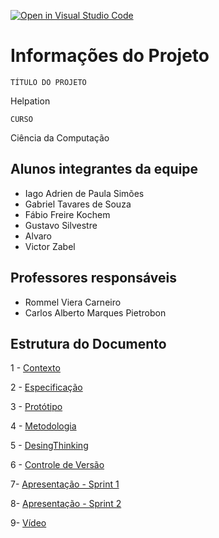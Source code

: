 [![Open in Visual Studio Code](https://classroom.github.com/assets/open-in-vscode-c66648af7eb3fe8bc4f294546bfd86ef473780cde1dea487d3c4ff354943c9ae.svg)](https://classroom.github.com/online_ide?assignment_repo_id=7552766&assignment_repo_type=AssignmentRepo)
# Informações do Projeto
`TÍTULO DO PROJETO`  

Helpation

`CURSO` 

Ciência da Computação

## Alunos integrantes da equipe

* Iago Adrien de Paula Simões
* Gabriel Tavares de Souza
* Fábio Freire Kochem
* Gustavo Silvestre 
* Alvaro 
* Victor Zabel

## Professores responsáveis

* Rommel Viera Carneiro
* Carlos Alberto Marques Pietrobon

## Estrutura do Documento
1 - [Contexto]([Contexto.md](https://github.com/ICEI-PUC-Minas-PMGCC-TI/tiaw-pmg-cc-m-20221-tiaw-doacoes-grupo-2/blob/master/informacoes/Contexto.md))

2 - [Especificação]([Especificação.md](https://github.com/ICEI-PUC-Minas-PMGCC-TI/tiaw-pmg-cc-m-20221-tiaw-doacoes-grupo-2/blob/master/informacoes/Especificação.md))

3 - [Protótipo]([Protótipo.md](https://github.com/ICEI-PUC-Minas-PMGCC-TI/tiaw-pmg-cc-m-20221-tiaw-doacoes-grupo-2/tree/master/docs/concepcao/prototipo))

4 - [Metodologia]([Metodologia.md](https://github.com/ICEI-PUC-Minas-PMGCC-TI/tiaw-pmg-cc-m-20221-tiaw-doacoes-grupo-2/blob/master/informacoes/Metodologia.md))

5 - [DesingThinking]([https://github.com/ICEI-PUC-Minas-PMGCC-TI/tiaw-pmg-cc-m-20221-tiaw-doacoes-grupo-2/blob/master/docs/concepcao/PMGCC-M%20-%20T1-G5%20-%20Dificuldade%20em%20fazer%20doações%202.pdf](https://github.com/ICEI-PUC-Minas-PMGCC-TI/tiaw-pmg-cc-m-20221-tiaw-doacoes-grupo-2/blob/master/docs/concepcao/Design_Thinking/PMGCC-M%20-%20T1-G5%20-%20Dificuldade%20em%20fazer%20doações%202.pdf))

6 - [Controle de Versão](versao.md)

7- [Apresentação - Sprint 1]([https://github.com/ICEI-PUC-Minas-PMGCC-TI/tiaw-pmg-cc-m-20221-tiaw-doacoes-grupo-2/blob/master/DIFICULDADE%20EM%20FAZER%20DOAÇÕES.pdf](https://github.com/ICEI-PUC-Minas-PMGCC-TI/tiaw-pmg-cc-m-20221-tiaw-doacoes-grupo-2/blob/master/docs/apresentacao/sprint1/DIFICULDADE%20EM%20FAZER%20DOAÇÕES.pdf))

8- [Apresentação - Sprint 2]()

9- [Vídeo]()
